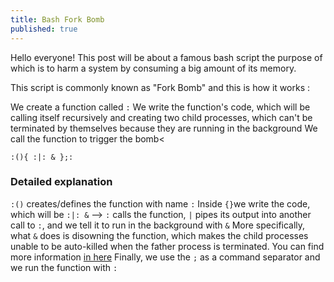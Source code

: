 ```yaml
---
title: Bash Fork Bomb
published: true
---
```


Hello everyone! This post will be about a famous bash script the purpose of which is to harm a system by consuming a big amount of its memory.

This script is commonly known as "Fork Bomb" and this is how it works :

We create a function called `:`
We write the function's code, which will be calling itself recursively and creating two child processes, which can't be terminated by themselves because they are running in the background
We call the function to trigger the bomb<


```
:(){ :|: & };:
```

### Detailed explanation


`:()` creates/defines the function with name `:`</li>
Inside `{}`we write the code, which will be `:|: &` --> `:` calls the function, `|` pipes its output into another call to `:`, and we tell it to run in the background with `&`
More specifically, what `&` does is disowning the function, which makes the child processes unable to be auto-killed when the father process is terminated. You can find more information [in here](https://datacadamia.com/lang/bash/process/ampersand)
Finally, we use the `;` as a command separator and we run the function with `:`

